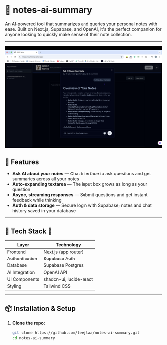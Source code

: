 # 📝 notes‑ai‑summary

An AI‑powered tool that summarizes and queries your personal notes with ease. Built on Next.js, Supabase, and OpenAI, it's the perfect companion for anyone looking to quickly make sense of their note collection.

---

![Screenshot of one AI prompt](image.png)

## 🚀 Features

- **Ask AI about your notes** — Chat interface to ask questions and get summaries across all your notes  
- **Auto‑expanding textarea** — The input box grows as long as your question  
- **Async, streaming responses** — Submit questions and get instant feedback while thinking  
- **Auth & data storage** — Secure login with Supabase; notes and chat history saved in your database

---

## 🧱 Tech Stack 🔧

| Layer            | Technology               |
|------------------|--------------------------|
| Frontend         | Next.js (app router)     |
| Authentication   | Supabase Auth            |
| Database         | Supabase Postgres        |
| AI Integration   | OpenAI API               |
| UI Components    | shadcn-ui, lucide-react  |
| Styling          | Tailwind CSS             |

---

## 📦 Installation & Setup

1. **Clone the repo:**
   ```bash
   git clone https://github.com/leejlaa/notes‑ai‑summary.git
   cd notes‑ai‑summary
